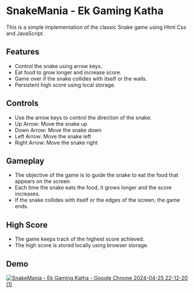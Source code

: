 # SnakeMania - Ek Gaming Katha

This is a simple implementation of the classic Snake game using Html Css and JavaScript.

## Features

- Control the snake using arrow keys.
- Eat food to grow longer and increase score.
- Game over if the snake collides with itself or the walls.
- Persistent high score using local storage.

## Controls

- Use the arrow keys to control the direction of the snake:
- Up Arrow: Move the snake up
- Down Arrow: Move the snake down
- Left Arrow: Move the snake left
- Right Arrow: Move the snake right

## Gameplay

- The objective of the game is to guide the snake to eat the food that appears on the screen.
- Each time the snake eats the food, it grows longer and the score increases.
- If the snake collides with itself or the edges of the screen, the game ends.

## High Score

- The game keeps track of the highest score achieved.
- The high score is stored locally using browser storage.

## Demo 

[
![SnakeMania - Ek Gaming Katha - Google Chrome 2024-04-25 22-12-20 (1)](https://github.com/itsdhruvrpandey01/Projects/assets/130044341/196f9ad4-72f0-4d4f-a7f9-f1bb9e5aa41b)
](url)
